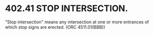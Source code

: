 402.41 STOP INTERSECTION.
=========================

"Stop intersection" means any intersection at one or more entrances of
which stop signs are erected. (ORC 4511.01(BBB))
